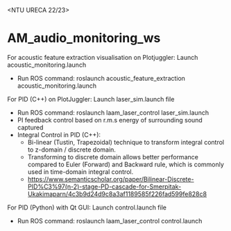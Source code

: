 <NTU URECA 22/23>
# AM_audio_monitoring_ws

For acoustic feature extraction visualisation on Plotjuggler: Launch acoustic_monitoring.launch
- Run ROS command: roslaunch acoustic_feature_extraction acoustic_monitoring.launch


  
For PID (C++) on PlotJuggler: Launch laser_sim.launch file 
- Run ROS command: roslaunch laam_laser_control laser_sim.launch
- PI feedback control based on r.m.s energy of surrounding sound captured
- Integral Control in PID (C++):
  - Bi-linear (Tustin, Trapezoidal) technique to transform integral control to z-domain / discrete domain.
  - Transforming to discrete domain allows better performance compared to Euler (Forward) and Backward rule, which is commonly used in time-domain integral control.
  - https://www.semanticscholar.org/paper/Bilinear-Discrete-PID%C3%97(n-2)-stage-PD-cascade-for-Smerpitak-Ukakimaparn/4c3b9d24d9c8a3af1189585f226fad599fe828c8



For PID (Python) with Qt GUI: Launch control.launch file
- Run ROS command: roslaunch laam_laser_control control.launch
